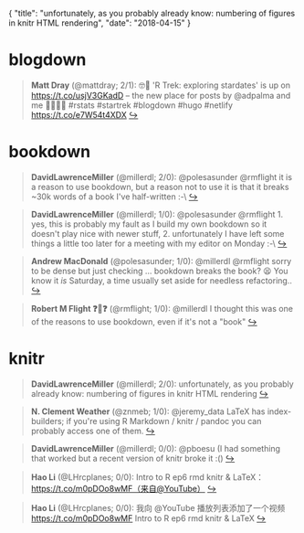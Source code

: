 {
  "title": "unfortunately, as you probably already know: numbering of figures in knitr HTML rendering",
  "date": "2018-04-15"
}

# blogdown

> **Matt Dray** (@mattdray; 2/1): 🤓🖖 'R Trek: exploring stardates' is up on https://t.co/usjV3GKadD – the new place for posts by @adpalma and me 👩‍🔬👨‍💻 #rstats #startrek #blogdown #hugo #netlify https://t.co/e7W54t4XDX  [&#8618;](https://twitter.com/xieyihui/status/985209983477444608)

<!-- -->


# bookdown

> **DavidLawrenceMiller** (@millerdl; 2/0): @polesasunder @rmflight it is a reason to use bookdown, but a reason not to use it is that it breaks  ~30k words of a book I've half-written :-\  [&#8618;](https://twitter.com/xieyihui/status/985131996262404100)

<!-- -->


> **DavidLawrenceMiller** (@millerdl; 1/0): @polesasunder @rmflight 1. yes, this is probably my fault as I build my own bookdown so it doesn't play nice with newer stuff, 2. unfortunately I have left some things a little too later for a meeting with my editor on Monday :-\  [&#8618;](https://twitter.com/xieyihui/status/985133039511572480)

<!-- -->


> **Andrew MacDonald** (@polesasunder; 1/0): @millerdl @rmflight sorry to be dense but just checking ... bookdown breaks the book? 😫
You know it *is* Saturday, a time usually set aside for needless refactoring..  [&#8618;](https://twitter.com/xieyihui/status/985132691610882048)

<!-- -->


> **Robert M Flight ❓🤖❓** (@rmflight; 1/0): @millerdl I thought this was one of the reasons to use bookdown, even if it's not a "book"  [&#8618;](https://twitter.com/xieyihui/status/985131068071260161)

<!-- -->


# knitr

> **DavidLawrenceMiller** (@millerdl; 2/0): unfortunately, as you probably already know: numbering of figures in knitr HTML rendering  [&#8618;](https://twitter.com/xieyihui/status/985128363927986176)

<!-- -->


> **N. Clement Weather** (@znmeb; 1/0): @jeremy_data LaTeX has index-builders; if you're using R Markdown / knitr / pandoc you can probably access one of them.  [&#8618;](https://twitter.com/xieyihui/status/984982044726870017)

<!-- -->


> **DavidLawrenceMiller** (@millerdl; 0/0): @pboesu (I had something that worked but a recent version of knitr broke it :()  [&#8618;](https://twitter.com/xieyihui/status/985130428213456897)

<!-- -->


> **Hao Li** (@LHrcplanes; 0/0): Intro to R ep6 rmd knitr &amp; LaTeX：https://t.co/m0pDOo8wMF（来自@YouTube）  [&#8618;](https://twitter.com/xieyihui/status/985122417801543680)

<!-- -->


> **Hao Li** (@LHrcplanes; 0/0): 我向 @YouTube 播放列表添加了一个视频 https://t.co/m0pDOo8wMF Intro to R ep6 rmd knitr &amp; LaTeX  [&#8618;](https://twitter.com/xieyihui/status/985122414378930176)

<!-- -->


